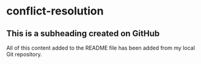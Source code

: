 # conflict-resolution

## This is a subheading created on GitHub

All of this content added to the README file has been added from my local Git repository.

